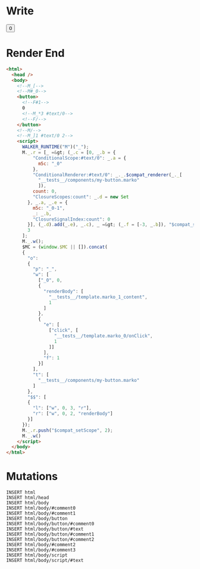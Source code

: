 # Write
  <!--M_[--><!--M#_0--><button><!--F#1-->0<!--M_*3 #text/0--><!--F/--></button><!--M/--><!--M_]1 #text/0 2--><script>WALKER_RUNTIME("M")("_");M._.r=[_=>(_.c=[0,_.b={"ConditionalScope:#text/0":_.a={m5c:"_0"},"ConditionalRenderer:#text/0":_._.$compat_renderer(_._["__tests__/components/my-button.marko"]),count:0,"ClosureScopes:count":_.d=new Set},_.a,_.e={m5c:"_0-1",_:_.b,"ClosureSignalIndex:count":0}],(_.d).add(_.e),_.c),_=>(_.f=[-3,_.b]),"$compat_setScope",3];M._.w();$MC=(window.$MC||[]).concat({"o":{"p":"_","w":[["_0",0,{"renderBody":["__tests__/template.marko_1_content",1]},{"e":[["click",["__tests__/template.marko_0/onClick",1]]],"f":1}]],"t":["__tests__/components/my-button.marko"]},"$$":[{"l":["w",0,3,"r"],"r":["w",0,2,"renderBody"]}]});M._.r.push("$compat_setScope",2);M._.w()</script>

# Render End
```html
<html>
  <head />
  <body>
    <!--M_[-->
    <!--M#_0-->
    <button>
      <!--F#1-->
      0
      <!--M_*3 #text/0-->
      <!--F/-->
    </button>
    <!--M/-->
    <!--M_]1 #text/0 2-->
    <script>
      WALKER_RUNTIME("M")("_");
      M._.r = [_ =&gt; (_.c = [0, _.b = {
          "ConditionalScope:#text/0": _.a = {
            m5c: "_0"
          },
          "ConditionalRenderer:#text/0": _._.$compat_renderer(_._[
            "__tests__/components/my-button.marko"
            ]),
          count: 0,
          "ClosureScopes:count": _.d = new Set
        }, _.a, _.e = {
          m5c: "_0-1",
          _: _.b,
          "ClosureSignalIndex:count": 0
        }], (_.d).add(_.e), _.c), _ =&gt; (_.f = [-3, _.b]), "$compat_setScope",
        3
      ];
      M._.w();
      $MC = (window.$MC || []).concat(
      {
        "o":
        {
          "p": "_",
          "w": [
            ["_0", 0,
            {
              "renderBody": [
                "__tests__/template.marko_1_content",
                1
              ]
            },
            {
              "e": [
                ["click", [
                  "__tests__/template.marko_0/onClick",
                  1
                ]]
              ],
              "f": 1
            }]
          ],
          "t": [
            "__tests__/components/my-button.marko"
          ]
        },
        "$$": [
        {
          "l": ["w", 0, 3, "r"],
          "r": ["w", 0, 2, "renderBody"]
        }]
      });
      M._.r.push("$compat_setScope", 2);
      M._.w()
    </script>
  </body>
</html>
```

# Mutations
```
INSERT html
INSERT html/head
INSERT html/body
INSERT html/body/#comment0
INSERT html/body/#comment1
INSERT html/body/button
INSERT html/body/button/#comment0
INSERT html/body/button/#text
INSERT html/body/button/#comment1
INSERT html/body/button/#comment2
INSERT html/body/#comment2
INSERT html/body/#comment3
INSERT html/body/script
INSERT html/body/script/#text
```